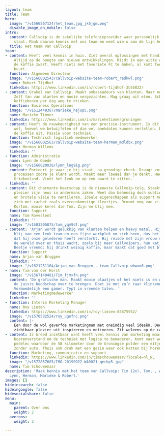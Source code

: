 ```yaml
---
layout: team
title: Team
hero:
  image: "/v1566567124/het_team.jpg_jk6jgm.png"
  disable_image_on_mobile: false
intro:
  content: Callvoip is de zakelijke telefonieprovider waar persoonlijk contact centraal
    staat. Maak daarom kennis met ons team en weet wie u aan de lijn heeft.
  title: Het team van Callvoip
team:
- content: Heeft veel kennis in huis. Ziet overal oplossingen met handige apparatuur.
    Altijd op de hoogte van nieuwe ontwikkelingen. Rijdt in een witte auto en drinkt
    de koffie zwart. Heeft niets met favoriete FC te maken, al komt Twente uit dezelfde
    buurt.
  function: Algemeen Directeur
  image: "/v1566802543/callvoip-website-team-robert_redkwl.png"
  name: Robert Tijdhof
  linkedin: https://www.linkedin.com/in/robert-tijdhof-3b55822/
- content: Orakel van Callvoip. Maakt ambassadeurs van klanten. Maar nog liever fans.
    Zelf fan van planten en mooie vergezichten. Mag graag uit eten. Schijnt een zak
    koffiebonen per dag weg te drinken.
  function: Business Operations
  image: "/v1612448387/marieke_hejup5.png"
  name: Marieke Timmer
  linkedin: https://www.linkedin.com/in/marieketimmergroningen
- content: Heeft de nauwkeurigheid van een precisie-instrument. Is dit misschien ook
    wel, hoewel we betwijfelen of die wel anekdotes kunnen vertellen. Deelt graag
    de koffie uit. Passie voor techniek.
  function: Technisch logistiek medewerker
  image: "/v1566802563/callvoip-website-team-herman_mdldbx.png"
  name: Herman Willems
  linkedin: ''
- function: Administratie
  name: Lynn de Goede
  image: "/v1566820938/lynn_lng9ig.png"
  content: Porteert je waar je bij staat, na grondige check. Draagt zorg voor alle
    processen zodra je klant wordt. Maakt meer lawaai dan je denkt. Heeft iets met
    Griekenland. Vindt het leuk om op een paard te zitten.
  linkedin: ''
- content: Dit charmante heerschap is de nieuwste Callvoip-telg. Steekt met zichtbaar
    plezier zijn neus in andermans zaken. Weet dan behendig doch subtiel zijn ‘weldoordachte’
    en brutale visie te ventileren. Ideale eigenschappen als support medewerker. Kleedt
    zich met cachet zoals overeenkomstige kleurtjes. Droomt nog van zijn eigen podcast.
    Kortom, mooie kerel die Tom. Zijn we blij mee.
  function: Support
  name: Tom Ravesloot
  linkedin: ''
  image: "/v1603205075/tom_yqm9df.png"
- content: 'Arjan wordt gelukkig van klanten helpen en heavy metal. Hij wordt bovendien
    blij van een leuk team en een fijne werkplek om zich heen, dus het is een compliment
    dat hij onze gelederen heeft versterkt. Hij reisde met zijn vrouw samen al heel
    de wereld over en thuis wacht, zoals bij meer Callvoipers, hun kat op de terugkomst.
    Beetje vreemd: hij drinkt weinig koffie, maar maakt dat goed met blikjes frisdrank.'
  function: Support
  name: Arjan van Bruggen
  linkedin: ''
  image: "/v1621251164/Arjan_van_Bruggen_-_team_Callvoip_whwvo6.png"
- name: Tim van der Horst
  image: "/v1567149481/Tim_fjmxfn.png"
  content: 'De grafische man. Maakt mooie plaatjes of het niets is en weet daarbij
    de juiste boodschap over te brengen. Doet ie met zo’n raar klinkend toetenbord.
    Vermoedelijk een gamer. Typt in vreemde talen. '
  function: Marketingmedewerker
  linkedin: ''
- function: Interim Marketing Manager
  name: Roy Liezen
  linkedin: https://www.linkedin.com/in/roy-liezen-83675952/
  image: "/v1570532524/roy_ugofnc.png"
  content: |-
    Een door de wol geverfde marketingman met oneindig veel ideeën. Deelt deze ideeën graag naast vele andere zaken. Haalt
    zichtbaar plezier uit inspireren en motiveren. Zit weleens op de racefiets. En voedt ook nog een dochter op.
- content: Is breed inzetbaar want heeft veel kennis van marketing maar ook gezond
    boerenverstand om de techniek met logica te benaderen. Komt naar werk met zo'n
    pedelec waardoor de 58 kilometer door de Groningse polder een eitje wordt met
    zonder auto. Thuis ook druk met een gezin waar ook katten bij horen.
  function: Marketing, communicatie en support
  linkedin: https://www.linkedin.com/in/timschouwenaar/?locale=nl_NL
  image: "/v1572857685/IMG-20190922-WA0021_qecbp5.jpg"
  name: Tim Schouwenaar
description: 'Maak kennis met het team van Callvoip: Tim (2x), Tom, , Arjan, Remco,
  Lynn, Herman, Marieke & Robert.'
images: []
hideinsearch: false
hideingoogle: false
hidesocialshare: false
menu:
  main:
    parent: Over ons
    weight: 2
  overons:
    weight: 2

---
```

